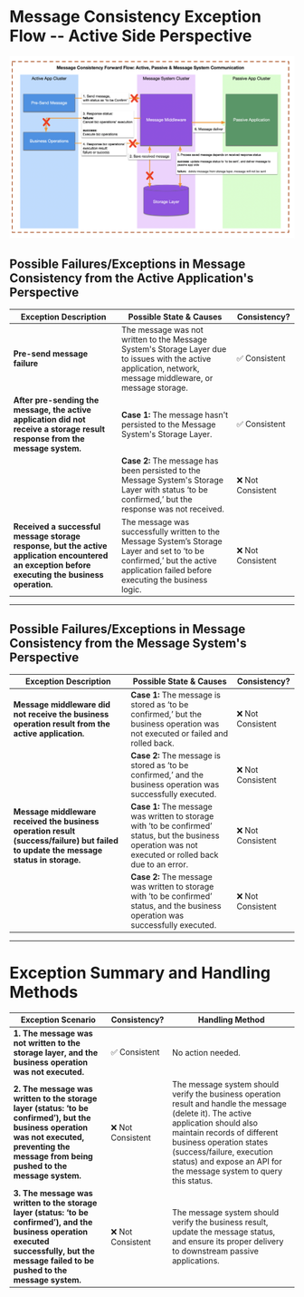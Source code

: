 # Message Consistency Exception Flow -- Active Side Perspective 

![](06-message-consistency-exception-active-side.png)

## Possible Failures/Exceptions in Message Consistency from the Active Application's Perspective 

| Exception Description | Possible State & Causes | Consistency? |
|----------------------|----------------------|--------------|
| **Pre-send message failure** | The message was not written to the Message System's Storage Layer due to issues with the active application, network, message middleware, or message storage. | ✅ Consistent |
| **After pre-sending the message, the active application did not receive a storage result response from the message system.** | **Case 1:** The message hasn't persisted to the Message System's Storage Layer. | ✅ Consistent |
|  | **Case 2:** The message has been persisted to the Message System's Storage Layer with status ‘to be confirmed,’ but the response was not received. | ❌ Not Consistent |
| **Received a successful message storage response, but the active application encountered an exception before executing the business operation.** | The message was successfully written to the Message System’s Storage Layer and set to ‘to be confirmed,’ but the active application failed before executing the business logic. | ❌ Not Consistent |


---

## Possible Failures/Exceptions in Message Consistency from the Message System's Perspective 
| Exception Description | Possible State & Causes | Consistency? |
|----------------------|----------------------|--------------|
| **Message middleware did not receive the business operation result from the active application.** | **Case 1:** The message is stored as ‘to be confirmed,’ but the business operation was not executed or failed and rolled back. | ❌ Not Consistent |
|  | **Case 2:** The message is stored as ‘to be confirmed,’ and the business operation was successfully executed. | ❌ Not Consistent |
| **Message middleware received the business operation result (success/failure) but failed to update the message status in storage.** | **Case 1:** The message was written to storage with ‘to be confirmed’ status, but the business operation was not executed or rolled back due to an error. | ❌ Not Consistent |
|  | **Case 2:** The message was written to storage with ‘to be confirmed’ status, and the business operation was successfully executed. | ❌ Not Consistent |


---

# Exception Summary and Handling Methods

| Exception Scenario | Consistency? | Handling Method |
|-------------------|-------------|----------------|
| **1. The message was not written to the storage layer, and the business operation was not executed.** | ✅ Consistent | No action needed. |
| **2. The message was written to the storage layer (status: ‘to be confirmed’), but the business operation was not executed, preventing the message from being pushed to the message system.** | ❌ Not Consistent | The message system should verify the business operation result and handle the message (delete it). The active application should also maintain records of different business operation states (success/failure, execution status) and expose an API for the message system to query this status. |
| **3. The message was written to the storage layer (status: ‘to be confirmed’), and the business operation executed successfully, but the message failed to be pushed to the message system.** | ❌ Not Consistent | The message system should verify the business result, update the message status, and ensure its proper delivery to downstream passive applications. |
